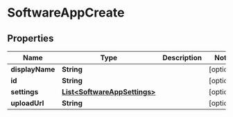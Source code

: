 

# SoftwareAppCreate


## Properties

| Name | Type | Description | Notes |
|------------ | ------------- | ------------- | -------------|
|**displayName** | **String** |  |  [optional] |
|**id** | **String** |  |  [optional] |
|**settings** | [**List&lt;SoftwareAppSettings&gt;**](SoftwareAppSettings.md) |  |  [optional] |
|**uploadUrl** | **String** |  |  [optional] |



